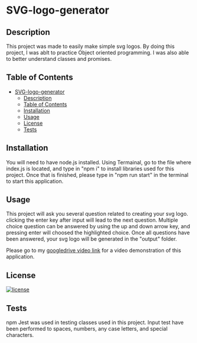 # SVG-logo-generator

## Description

This project was made to easily make simple svg logos. By doing this project, I was ablt to practice Object oriented programming. I was also able to better understand classes and promises.

## Table of Contents

- [SVG-logo-generator](#svg-logo-generator)
  - [Description](#description)
  - [Table of Contents](#table-of-contents)
  - [Installation](#installation)
  - [Usage](#usage)
  - [License](#license)
  - [Tests](#tests)

## Installation

You will need to have node.js installed. Using Termainal, go to the file where index.js is located, and type in "npm i" to install libraries used for this project. Once that is finished, please  type in "npm run start" in the terminal to start this application.

## Usage

This project will ask you several question related to creating your svg logo. clicking the enter key after input will lead to the next question. Multiple choice question can be answered by using the up and down arrow key, and pressing enter will choosed the highlighted choice. Once all questions have been answered, your svg logo will be generated in the "output" folder.

Please go to my [googledrive video link](https://drive.google.com/file/d/1m7T1QnHsHA-z24TeAvZNNTlJByAhkfun/view) for a video demonstration of this application.
## License
  
[![license](https://img.shields.io/badge/License-MIT-green)](https://choosealicense.com/licenses/mit/)

## Tests

npm Jest was used in testing classes used in this project. Input test have been performed to spaces, numbers, any case letters, and special characters.
